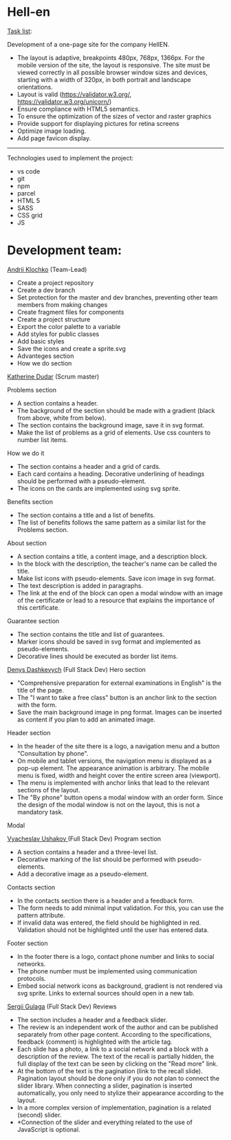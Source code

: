 # Hell-en

[Task list](https://docs.google.com/document/d/1vkc0exHGKOHhv6TUe5bcE2eqJ5-seUrDjefME9gjgec/edit):

Development of a one-page site for the company HellEN.

- The layout is adaptive, breakpoints 480px, 768px, 1366px. For the mobile version of the site, the layout is responsive. The site must be viewed correctly in all possible browser window sizes and devices, starting with a width of 320px, in both portrait and landscape orientations.
- Layout is valid (https://validator.w3.org/, https://validator.w3.org/unicorn/)
- Ensure compliance with HTML5 semantics.
- To ensure the optimization of the sizes of vector and raster graphics
- Provide support for displaying pictures for retina screens
- Optimize image loading.
- Add page favicon display.
---------------
Technologies used to implement the project:

- vs code
- git
- npm
- parcel
- HTML 5
- SASS
- CSS grid
- JS


# Development team:

[Andrii Klochko](https://github.com/oLORDer) (Team-Lead)
 - Create a project repository
 - Create a dev branch
 - Set protection for the master and dev branches, preventing other team members from making changes
 - Create fragment files for components
 - Create a project structure
 - Export the color palette to a variable
 - Add styles for public classes
 - Add basic styles
 - Save the icons and create a sprite.svg
 - Advanteges section
 - How we do section


[Katherine Dudar](https://github.com/Katherineeeeeeee) (Scrum master)

Problems section
 - A section contains a header.
 - The background of the section should be made with a gradient (black from above, white from below).
 - The section contains the background image, save it in svg format.
 - Make the list of problems as a grid of elements. Use css counters to number list items.

How we do it
 - The section contains a header and a grid of cards.
 - Each card contains a heading. Decorative underlining of headings should be performed with a pseudo-element.
 - The icons on the cards are implemented using svg sprite.

Benefits section
 - The section contains a title and a list of benefits.
 - The list of benefits follows the same pattern as a similar list for the Problems section.
 
  About section
 - A section contains a title, a content image, and a description block.
 - In the block with the description, the teacher's name can be called the title.
 - Make list icons with pseudo-elements. Save icon image in svg format.
 - The text description is added in paragraphs.
 - The link at the end of the block can open a modal window with an image of the certificate or lead to a resource that explains the importance of this certificate.

Guarantee section
 - The section contains the title and list of guarantees.
 - Marker icons should be saved in svg format and implemented as pseudo-elements.
 - Decorative lines should be executed as border list items.


[Denys Dashkevych](https://github.com/MajorPrestige) (Full Stack Dev)
Hero section
 - "Comprehensive preparation for external examinations in English" is the title of the page.
 - The "I want to take a free class" button is an anchor link to the section with the form.
 - Save the main background image in png format. Images can be inserted as content if you plan to add an animated image.

Header section
 - In the header of the site there is a logo, a navigation menu and a button "Consultation by phone".
 - On mobile and tablet versions, the navigation menu is displayed as a pop-up element. The appearance animation is arbitrary. The mobile menu is fixed, width and height cover the entire screen area (viewport).
 - The menu is implemented with anchor links that lead to the relevant sections of the layout.
 - The "By phone" button opens a modal window with an order form. Since the design of the modal window is not on the layout, this is not a mandatory task.

Modal


[Vyacheslav Ushakov ](https://github.com/zerkel1991)(Full Stack Dev)
Program section
 - A section contains a header and a three-level list.
 - Decorative marking of the list should be performed with pseudo-elements.
 - Add a decorative image as a pseudo-element.

Contacts section
 - In the contacts section there is a header and a feedback form.
 - The form needs to add minimal input validation. For this, you can use the pattern attribute.
 - If invalid data was entered, the field should be highlighted in red. Validation should not be highlighted until the user has entered data.

Footer section
 - In the footer there is a logo, contact phone number and links to social networks.
 - The phone number must be implemented using communication protocols.
 - Embed social network icons as background, gradient is not rendered via svg sprite. Links to external sources should open in a new tab.


[Sergii Gulaga](https://github.com/Ry6ens) (Full Stack Dev)
Reviews
 - The section includes a header and a feedback slider.
 - The review is an independent work of the author and can be published separately from other page content. According to the specifications, feedback (comment) is highlighted with the article tag.
 - Each slide has a photo, a link to a social network and a block with a description of the review. The text of the recall is partially hidden, the full display of the text can be seen by clicking on the "Read more" link.
 - At the bottom of the text is the pagination (link to the recall slide). Pagination layout should be done only if you do not plan to connect the slider library. When connecting a slider, pagination is inserted automatically, you only need to stylize their appearance according to the layout.
 - In a more complex version of implementation, pagination is a related (second) slider.
 - *Connection of the slider and everything related to the use of JavaScript is optional.

